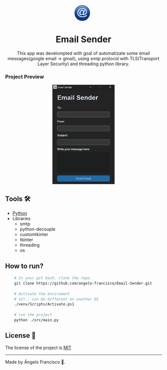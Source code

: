<div align="center">
<img src='imgs/arr.png' alt='Preview' width=50>
&nbsp;
<h1>Email Sender</h1>
</div>

<p align="center">This app was develompted with goal of automatizate some email messages(google email -> gmail), using smtp protocol with TLS(Transport Layer Security) and threading python library.</p>

### **Project Preview**
<div align="center">
<img src='imgs/image.png' alt='Preview' width=200>
</div>

## Tools 🛠️
- [Python](python.org)
- Libraries
    - smtp
    - python-decouple
    - customtkinter
    - tkinter
    - threading
    - os

## How to run?
```bash
    # In your git bash, clone the repo.
    git clone https://github.com/angelo-francisco/Email-Sender.git

    # Activate the enviroment
    # att.: can be different on another OS
    ./venv/Scripts/Activate.ps1

    # run the project
    python ./src/main.py
```
## License 🔑

The license of the project is [MIT](https://opensource.org/license/mit)

<hr>
Made by Ângelo Francisco 🖖.